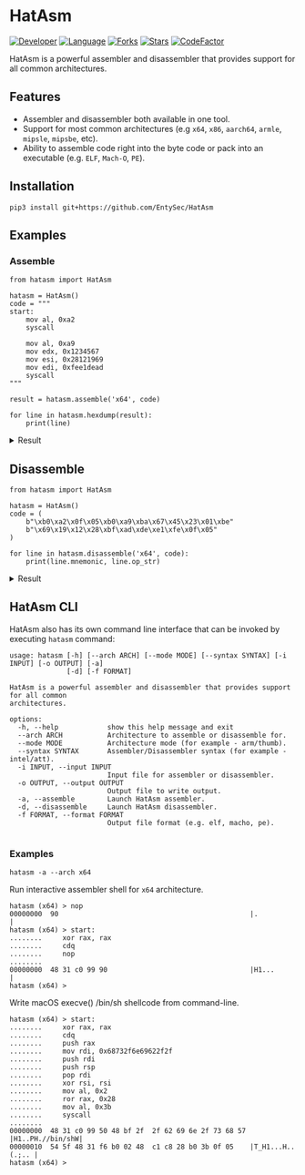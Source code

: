 # HatAsm

[![Developer](https://img.shields.io/badge/developer-EntySec-blue.svg)](https://entysec.com)
[![Language](https://img.shields.io/badge/language-Python-blue.svg)](https://github.com/EntySec/HatAsm)
[![Forks](https://img.shields.io/github/forks/EntySec/HatAsm?style=flat&color=green)](https://github.com/EntySec/HatAsm/forks)
[![Stars](https://img.shields.io/github/stars/EntySec/HatAsm?style=flat&color=yellow)](https://github.com/EntySec/HatAsm/stargazers)
[![CodeFactor](https://www.codefactor.io/repository/github/EntySec/HatAsm/badge)](https://www.codefactor.io/repository/github/EntySec/HatAsm)

HatAsm is a powerful assembler and disassembler that provides support for all common architectures.

## Features

* Assembler and disassembler both available in one tool.
* Support for most common architectures (e.g `x64`, `x86`, `aarch64`, `armle`, `mipsle`, `mipsbe`, etc).
* Ability to assemble code right into the byte code or pack into an executable (e.g. `ELF`, `Mach-O`, `PE`).

## Installation

```shell
pip3 install git+https://github.com/EntySec/HatAsm
```

## Examples

### Assemble

```python3
from hatasm import HatAsm

hatasm = HatAsm()
code = """
start:
    mov al, 0xa2
    syscall

    mov al, 0xa9
    mov edx, 0x1234567
    mov esi, 0x28121969
    mov edi, 0xfee1dead
    syscall
"""

result = hatasm.assemble('x64', code)

for line in hatasm.hexdump(result):
    print(line)
```

<details>
    <summary>Result</summary><br>
    <pre>
00000000  b0 a2 0f 05 b0 a9 ba 67  45 23 01 be 69 19 12 28 |.......gE#..i..(|
00000010  bf ad de e1 fe 0f 05                             |.......         |</pre>
</details>

## Disassemble

```python3
from hatasm import HatAsm

hatasm = HatAsm()
code = (
    b"\xb0\xa2\x0f\x05\xb0\xa9\xba\x67\x45\x23\x01\xbe"
    b"\x69\x19\x12\x28\xbf\xad\xde\xe1\xfe\x0f\x05"
)

for line in hatasm.disassemble('x64', code):
    print(line.mnemonic, line.op_str)
```

<details>
    <summary>Result</summary><br>
    <pre>
mov al, 0a2h
syscall
mov al, 0a9h
mov edx, 1234567h
mov esi, 28121969h
mov edi, 0fee1deadh
syscall</pre>
</details>

## HatAsm CLI

HatAsm also has its own command line interface that can be invoked by executing `hatasm` command:

```
usage: hatasm [-h] [--arch ARCH] [--mode MODE] [--syntax SYNTAX] [-i INPUT] [-o OUTPUT] [-a]
              [-d] [-f FORMAT]

HatAsm is a powerful assembler and disassembler that provides support for all common
architectures.

options:
  -h, --help            show this help message and exit
  --arch ARCH           Architecture to assemble or disassemble for.
  --mode MODE           Architecture mode (for example - arm/thumb).
  --syntax SYNTAX       Assembler/Disassembler syntax (for example - intel/att).
  -i INPUT, --input INPUT
                        Input file for assembler or disassembler.
  -o OUTPUT, --output OUTPUT
                        Output file to write output.
  -a, --assemble        Launch HatAsm assembler.
  -d, --disassemble     Launch HatAsm disassembler.
  -f FORMAT, --format FORMAT
                        Output file format (e.g. elf, macho, pe).
  
```

### Examples

```
hatasm -a --arch x64
```

Run interactive assembler shell for `x64` architecture.

```
hatasm (x64) > nop
00000000  90                                               |.               |
hatasm (x64) > start:
........     xor rax, rax
........     cdq
........     nop
........     
00000000  48 31 c0 99 90                                   |H1...           |
hatasm (x64) >
```

Write macOS execve() /bin/sh shellcode from command-line.

```
hatasm (x64) > start:
........     xor rax, rax
........     cdq
........     push rax
........     mov rdi, 0x68732f6e69622f2f
........     push rdi
........     push rsp
........     pop rdi
........     xor rsi, rsi
........     mov al, 0x2
........     ror rax, 0x28
........     mov al, 0x3b
........     syscall
........
00000000  48 31 c0 99 50 48 bf 2f  2f 62 69 6e 2f 73 68 57 |H1..PH.//bin/shW|
00000010  54 5f 48 31 f6 b0 02 48  c1 c8 28 b0 3b 0f 05    |T_H1...H..(.;.. |
hatasm (x64) > 
```
